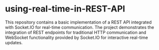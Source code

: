 # using-real-time-in-REST-API
This repository contains a basic implementation of a REST API integrated with Socket.IO for real-time communication. The project demonstrates the integration of REST endpoints for traditional HTTP communication and WebSocket functionality provided by Socket.IO for interactive real-time updates.
